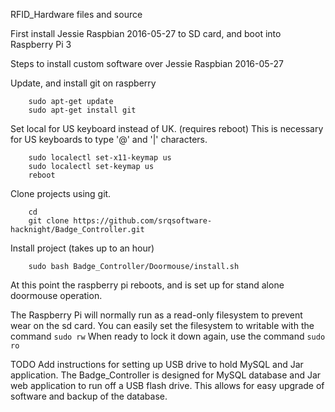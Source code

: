 RFID_Hardware files and source

First install Jessie Raspbian 2016-05-27 to SD card, and boot into Raspberry Pi 3

Steps to install custom software over Jessie Raspbian 2016-05-27

Update, and install git on raspberry
```
    sudo apt-get update
    sudo apt-get install git
```

Set local for US keyboard instead of UK. (requires reboot)
This is necessary for US keyboards to type '@' and '|' characters.
```
    sudo localectl set-x11-keymap us
    sudo localectl set-keymap us
    reboot
```

Clone projects using git.
```
    cd
    git clone https://github.com/srqsoftware-hacknight/Badge_Controller.git
```

Install project (takes up to an hour)
```
    sudo bash Badge_Controller/Doormouse/install.sh
```


At this point the raspberry pi reboots, and is set up for stand alone doormouse operation.

The Raspberry Pi will normally run as a read-only filesystem to prevent wear on the sd card.
You can easily set the filesystem to writable with the command ```sudo rw```
When ready to lock it down again, use the command ```sudo ro```

TODO
Add instructions for setting up USB drive to hold MySQL and Jar application.
The Badge_Controller is designed for MySQL database and Jar web application to run off a USB flash drive.
This allows for easy upgrade of software and backup of the database.

